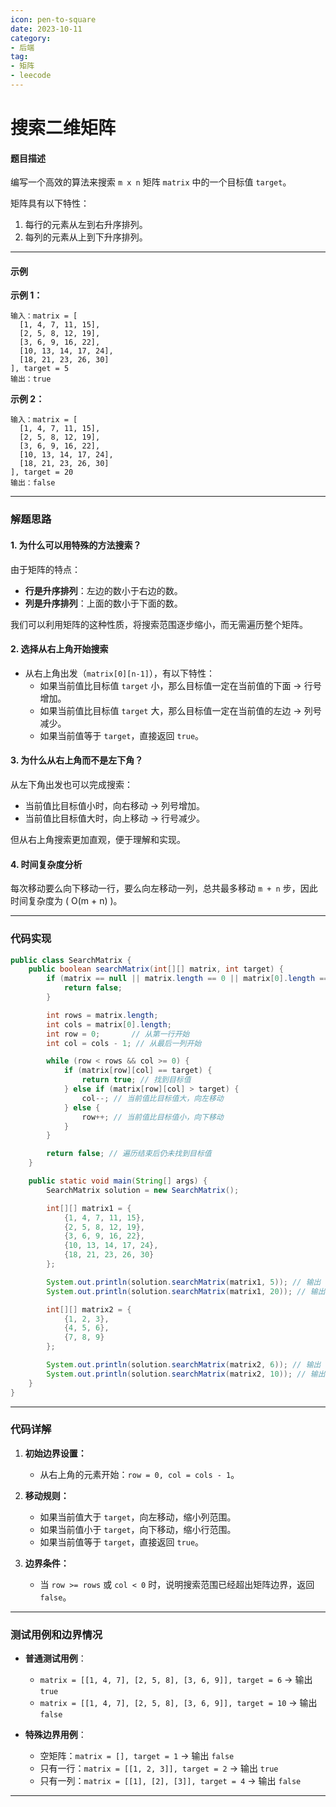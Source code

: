 ```yaml
---
icon: pen-to-square
date: 2023-10-11
category:
- 后端
tag:
- 矩阵
- leecode
---
```

# 搜索二维矩阵

#### 题目描述

编写一个高效的算法来搜索 `m x n` 矩阵 `matrix` 中的一个目标值 `target`。

矩阵具有以下特性：
1. 每行的元素从左到右升序排列。
2. 每列的元素从上到下升序排列。

---

#### 示例

**示例 1：**
```
输入：matrix = [
  [1, 4, 7, 11, 15],
  [2, 5, 8, 12, 19],
  [3, 6, 9, 16, 22],
  [10, 13, 14, 17, 24],
  [18, 21, 23, 26, 30]
], target = 5
输出：true
```

**示例 2：**
```
输入：matrix = [
  [1, 4, 7, 11, 15],
  [2, 5, 8, 12, 19],
  [3, 6, 9, 16, 22],
  [10, 13, 14, 17, 24],
  [18, 21, 23, 26, 30]
], target = 20
输出：false
```

---

### 解题思路

#### 1. 为什么可以用特殊的方法搜索？

由于矩阵的特点：
- **行是升序排列**：左边的数小于右边的数。
- **列是升序排列**：上面的数小于下面的数。

我们可以利用矩阵的这种性质，将搜索范围逐步缩小，而无需遍历整个矩阵。

#### 2. 选择从右上角开始搜索

- 从右上角出发（`matrix[0][n-1]`），有以下特性：
    - 如果当前值比目标值 `target` 小，那么目标值一定在当前值的下面 → 行号增加。
    - 如果当前值比目标值 `target` 大，那么目标值一定在当前值的左边 → 列号减少。
    - 如果当前值等于 `target`，直接返回 `true`。

#### 3. 为什么从右上角而不是左下角？

从左下角出发也可以完成搜索：
- 当前值比目标值小时，向右移动 → 列号增加。
- 当前值比目标值大时，向上移动 → 行号减少。

但从右上角搜索更加直观，便于理解和实现。

#### 4. 时间复杂度分析

每次移动要么向下移动一行，要么向左移动一列，总共最多移动 `m + n` 步，因此时间复杂度为 \( O(m + n) \)。

---

### 代码实现

```java
public class SearchMatrix {
    public boolean searchMatrix(int[][] matrix, int target) {
        if (matrix == null || matrix.length == 0 || matrix[0].length == 0) {
            return false;
        }

        int rows = matrix.length;
        int cols = matrix[0].length;
        int row = 0;       // 从第一行开始
        int col = cols - 1; // 从最后一列开始

        while (row < rows && col >= 0) {
            if (matrix[row][col] == target) {
                return true; // 找到目标值
            } else if (matrix[row][col] > target) {
                col--; // 当前值比目标值大，向左移动
            } else {
                row++; // 当前值比目标值小，向下移动
            }
        }

        return false; // 遍历结束后仍未找到目标值
    }

    public static void main(String[] args) {
        SearchMatrix solution = new SearchMatrix();

        int[][] matrix1 = {
            {1, 4, 7, 11, 15},
            {2, 5, 8, 12, 19},
            {3, 6, 9, 16, 22},
            {10, 13, 14, 17, 24},
            {18, 21, 23, 26, 30}
        };

        System.out.println(solution.searchMatrix(matrix1, 5)); // 输出 true
        System.out.println(solution.searchMatrix(matrix1, 20)); // 输出 false

        int[][] matrix2 = {
            {1, 2, 3},
            {4, 5, 6},
            {7, 8, 9}
        };

        System.out.println(solution.searchMatrix(matrix2, 6)); // 输出 true
        System.out.println(solution.searchMatrix(matrix2, 10)); // 输出 false
    }
}
```

---

### 代码详解

1. **初始边界设置：**
    - 从右上角的元素开始：`row = 0, col = cols - 1`。

2. **移动规则：**
    - 如果当前值大于 `target`，向左移动，缩小列范围。
    - 如果当前值小于 `target`，向下移动，缩小行范围。
    - 如果当前值等于 `target`，直接返回 `true`。

3. **边界条件：**
    - 当 `row >= rows` 或 `col < 0` 时，说明搜索范围已经超出矩阵边界，返回 `false`。

---

### 测试用例和边界情况

- **普通测试用例**：
    - `matrix = [[1, 4, 7], [2, 5, 8], [3, 6, 9]], target = 6` → 输出 `true`
    - `matrix = [[1, 4, 7], [2, 5, 8], [3, 6, 9]], target = 10` → 输出 `false`

- **特殊边界用例**：
    - 空矩阵：`matrix = [], target = 1` → 输出 `false`
    - 只有一行：`matrix = [[1, 2, 3]], target = 2` → 输出 `true`
    - 只有一列：`matrix = [[1], [2], [3]], target = 4` → 输出 `false`

---

